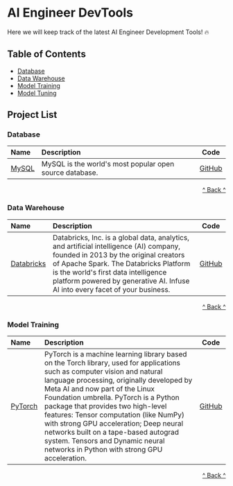 # AI Engineer DevTools

Here we will keep track of the latest AI Engineer Development Tools! 🔥


## Table of Contents

* [Database](#database)
* [Data Warehouse](#datawarehouse)
* [Model Training](#modeltraining)
* [Model Tuning](#modeltuning)


## Project List

###  <span id="database">Database</span>

| Name                   | Description                                                 |   Code   |
| :--------------------------------------------------------------------------------------------------------------------------------------------------------------------------------------------- | :--------------------------------------- | :-----------: |
| [MySQL](https://www.mysql.com/)              | MySQL is the world's most popular open source database.            | [GitHub](https://github.com/mysql)              |

<p style="text-align: right;"><a href="#table-of-contents">^ Back ^</a></p>


###  <span id="datawarehouse">Data Warehouse</span>

| Name                   | Description                                                 |   Code   |
| :--------------------------------------------------------------------------------------------------------------------------------------------------------------------------------------------- | :--------------------------------------- | :-----------: |
| [Databricks](https://www.databricks.com/)              | Databricks, Inc. is a global data, analytics, and artificial intelligence (AI) company, founded in 2013 by the original creators of Apache Spark. The Databricks Platform is the world's first data intelligence platform powered by generative AI. Infuse AI into every facet of your business.            | [GitHub](https://github.com/databricks)              |

<p style="text-align: right;"><a href="#table-of-contents">^ Back ^</a></p>


###  <span id="modeltraining">Model Training</span>

| Name                   | Description                                                 |   Code   |
| :--------------------------------------------------------------------------------------------------------------------------------------------------------------------------------------------- | :--------------------------------------- | :-----------: |
| [PyTorch](https://pytorch.org/)              | PyTorch is a machine learning library based on the Torch library, used for applications such as computer vision and natural language processing, originally developed by Meta AI and now part of the Linux Foundation umbrella. PyTorch is a Python package that provides two high-level features: Tensor computation (like NumPy) with strong GPU acceleration; Deep neural networks built on a tape-based autograd system. Tensors and Dynamic neural networks in Python with strong GPU acceleration.            | [GitHub](https://github.com/pytorch)              |

<p style="text-align: right;"><a href="#table-of-contents">^ Back ^</a></p>
